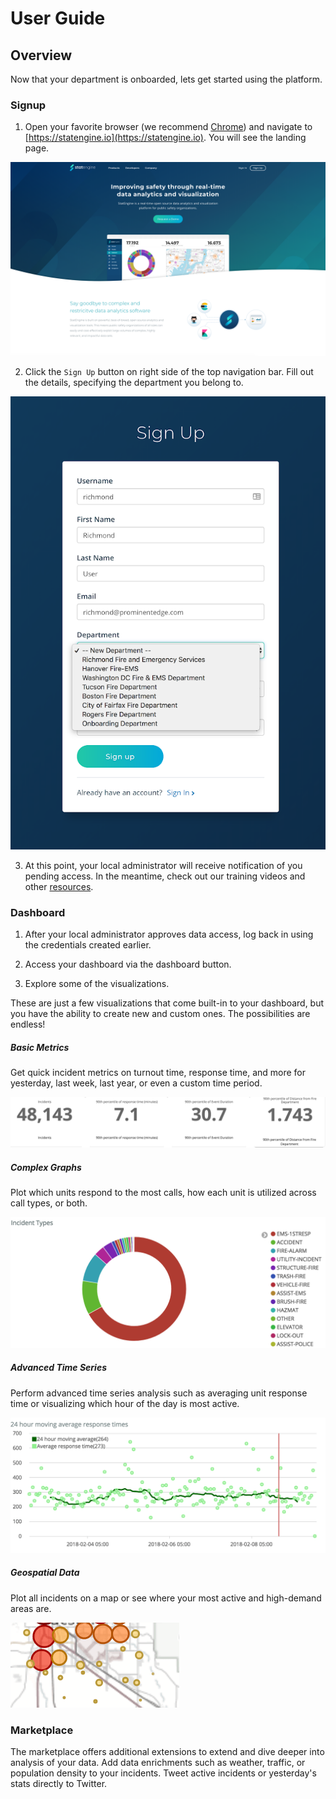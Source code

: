 # User Guide

## Overview

Now that your department is onboarded, lets get started using the platform.

### Signup

1.  Open your favorite browser (we recommend [Chrome](https://www.google.com/chrome/)) and navigate to [https://statengine.io](https://statengine.io).  You will see the landing page.

  ![landing](assets/landing.png)

2.  Click the ```Sign Up``` button on right side of the top navigation bar. Fill out the details, specifying the department you belong to.

  ![signUp](assets/signup.png)

3.  At this point, your local administrator will receive notification of you pending access.  In the meantime, check out our training videos and other [resources](resources.md).

### Dashboard

1.  After your local administrator approves data access, log back in using the credentials created earlier.

2.  Access your dashboard via the dashboard button.

3.  Explore some of the visualizations.

These are just a few visualizations that come built-in to your dashboard, but you have the ability to create new and custom ones. The possibilities are endless!

##### Basic Metrics

Get quick incident metrics on turnout time, response time, and more for yesterday, last week, last year, or even a custom time period.

  ![dashboardMetrics](assets/dashboardMetrics.png)

##### Complex Graphs

Plot which units respond to the most calls, how each unit is utilized across call types, or both.

  ![dashboardGraphs](assets/dashboardGraphs.png)

##### Advanced Time Series

Perform advanced time series analysis such as averaging unit response time or visualizing which hour of the day is most active.

  ![dashboardGraphs](assets/dashboardTimeSeries.png)

##### Geospatial Data

Plot all incidents on a map or see where your most active and high-demand areas are.

  ![dashboardGraphs](assets/dashboardMap.png)

### Marketplace

The marketplace offers additional extensions to extend and dive deeper into analysis of your data.  Add data enrichments such as weather, traffic, or population density to your incidents.  Tweet active incidents or yesterday's stats directly to Twitter.

